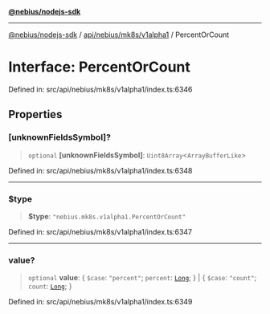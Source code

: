 [**@nebius/nodejs-sdk**](../../../../../README.md)

---

[@nebius/nodejs-sdk](../../../../../README.md) / [api/nebius/mk8s/v1alpha1](../README.md) / PercentOrCount

# Interface: PercentOrCount

Defined in: src/api/nebius/mk8s/v1alpha1/index.ts:6346

## Properties

### \[unknownFieldsSymbol\]?

> `optional` **\[unknownFieldsSymbol\]**: `Uint8Array`\<`ArrayBufferLike`\>

Defined in: src/api/nebius/mk8s/v1alpha1/index.ts:6348

---

### $type

> **$type**: `"nebius.mk8s.v1alpha1.PercentOrCount"`

Defined in: src/api/nebius/mk8s/v1alpha1/index.ts:6347

---

### value?

> `optional` **value**: \{ `$case`: `"percent"`; `percent`: [`Long`](../../../../../runtime/protos/core/classes/Long.md); \} \| \{ `$case`: `"count"`; `count`: [`Long`](../../../../../runtime/protos/core/classes/Long.md); \}

Defined in: src/api/nebius/mk8s/v1alpha1/index.ts:6349
